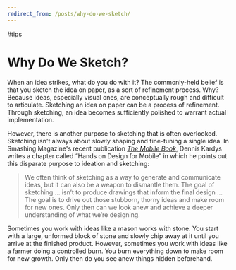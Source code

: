 ```yaml
---
redirect_from: /posts/why-do-we-sketch/
---
```


#tips

# Why Do We Sketch?

When an idea strikes, what do you do with it? The commonly-held belief is that you sketch the idea on paper, as a sort of refinement process. Why? Because ideas, especially visual ones, are conceptually rough and difficult to articulate. Sketching an idea on paper can be a process of refinement. Through sketching, an idea becomes sufficiently polished to warrant actual implementation.

However, there is another purpose to sketching that is often overlooked. Sketching isn't always about slowly shaping and fine-tuning a single idea. In Smashing Magazine's recent publication *[The Mobile Book][1]*, Dennis Kardys writes a chapter called “Hands on Design for Mobile” in which he points out this disparate purpose to ideation and sketching:

> We often think of sketching as a way to generate and communicate ideas, but it can also be a weapon to dismantle them. The goal of sketching ... isn’t to produce drawings that inform the final design ... The goal is to drive out those stubborn, thorny ideas and make room for new ones. Only then can we look anew and achieve a deeper understanding of what we’re designing.

Sometimes you work with ideas like a mason works with stone. You start with a large, unformed block of stone and slowly chip away at it until you arrive at the finished product. However, sometimes you work with ideas like a farmer doing a controlled burn. You burn everything down to make room for new growth. Only then do you see anew things hidden beforehand.


[1]: http://www.the-mobile-book.com/
